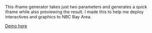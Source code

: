 This iframe generator takes just two parameters and generates a quick iframe while also previewing the result. I made this to help me deploy interactives and graphics to NBC Bay Area.

[Demo here](http://scottpham.github.io/iframes/)